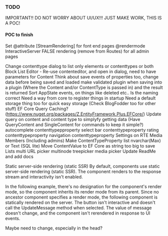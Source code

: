 ### TODO

IMPORTANT!! DO NOT WORRY ABOUT UI/UX!!! JUST MAKE WORK, THIS IS A POC!

#### POC to finish
Set @attribute [StreamRendering] for font end pages
@rendermode InteractiveServer FALSE rendering (remove from Routes) for all admin pages

Change contenttype dialog to list only elements or contenttypes or both
Block List Editor - Re-use contenteditor, and open in dialog, need to have parameters for Content
Think about save events of properties too, change data before being saved and loaded
make validated plugin when saving into a plugin (Where the Content and/or ContentType is passed in) and the result is returned
Sort AppState events, on things like deleted etc.. Is the naming correct
Need a way from core to register things in startup
Need a default storage thing too for quick easy storage (Check BlogFodder too for other stuff)
EF Core Query Caching? (https://www.nuget.org/packages/Z.EntityFramework.Plus.EFCore/)
Update query on content and content type to simplyfy getting data (Have QueryContent and SingleContent for commands to keep it simple?)
autocomplete contenttypepproperty
select bar contenttypeproperty
rating contenttypeproperty
navigation contenttypeproperty
Settings on RTE
Media
Members (Including admins)
Make ContentTypeProperty list nvarchar(Max) or Text (SQL lite)
Move ContentValue to EF Core as string too big to save Lists
multi URL picker
multinode treepicker
media picker
Update ReadMe and add docs


Static server-side rendering (static SSR)
By default, components use static server-side rendering (static SSR). The component renders to the response stream and interactivity isn't enabled.

In the following example, there's no designation for the component's render mode, so the component inherits its render mode from its parent. 
Since no ancestor component specifies a render mode, the following component is statically rendered on the server. The button isn't interactive and doesn't 
call the UpdateMessage method when selected. The value of message doesn't change, and the component isn't rerendered in response to UI events.

Maybe need to change, especially in the head? 